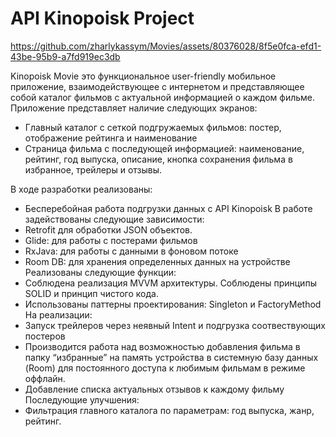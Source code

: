 # API Kinopoisk Project

https://github.com/zharlykassym/Movies/assets/80376028/8f5e0fca-efd1-43be-95b9-a7fd919ec3db

Kinopoisk Movie это функциональное user-friendly мобильное приложение, взаимодействующее с интернетом и представляющее собой
каталог фильмов с актуальной информацией о каждом фильме.
Приложение представляет наличие следующих экранов:
- Главный каталог с сеткой подгружаемых фильмов: постер, отображение рейтинга и наименование
- Страница фильма с последующей информацией: наименование, рейтинг, год выпуска, описание, кнопка сохранения фильма в избранное, трейлеры и отзывы.

В ходе разработки реализованы:
- Бесперебойная работа подгрузки данных с API Kinopoisk
В работе задействованы следующие зависимости:
- Retrofit для обработки JSON объектов.
- Glide: для работы с постерами фильмов
- RxJava: для работы с данными в фоновом потоке
- Room DB: для хранения определенных данных на устройстве
Реализованы следующие функции:
- Соблюдена реализация MVVM архитектуры. Соблюдены принципы SOLID и принцип чистого кода.
- Использованы паттерны проектирования: Singleton и FactoryMethod
На реализации:
- Запуск трейлеров через неявный Intent и подгрузка соотвествующих постеров
- Производится работа над возможностью добавления фильма в папку “избранные” на память устройства в системную базу данных (Room)
для постоянного доступа к любимым фильмам в режиме оффлайн.
- Добавление списка актуальных отзывов к каждому фильму
Последующие улучшения:
- Фильтрация главного каталога по параметрам: год выпуска, жанр, рейтинг.
